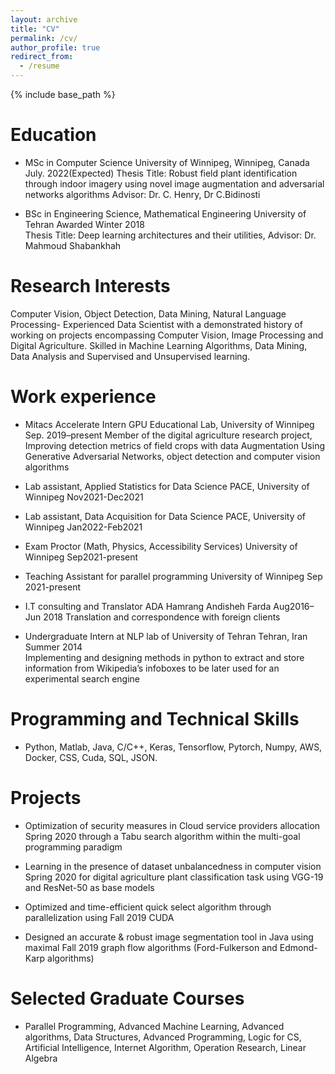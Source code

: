 ```yaml
---
layout: archive
title: "CV"
permalink: /cv/
author_profile: true
redirect_from:
  - /resume
---
```


{% include base_path %}

Education
======
* MSc in Computer Science     University of Winnipeg, Winnipeg, Canada                              July. 2022(Expected)
Thesis Title: Robust field plant identification through indoor imagery using novel image augmentation and adversarial networks algorithms    Advisor: Dr. C. Henry, Dr C.Bidinosti

* BSc in Engineering Science, Mathematical Engineering  University of Tehran              Awarded Winter 2018                                                                                                                                        
Thesis Title: Deep learning architectures and their utilities,  Advisor:  Dr. Mahmoud Shabankhah

Research Interests
======
Computer Vision, Object Detection, Data Mining, Natural Language Processing- Experienced Data Scientist with a demonstrated history of working on projects encompassing Computer Vision, Image Processing and Digital Agriculture. Skilled in Machine Learning Algorithms, Data Mining, Data Analysis and Supervised and Unsupervised learning.

Work experience
======

*	Mitacs Accelerate Intern    GPU Educational Lab, University of Winnipeg      	                                      Sep. 2019–present
Member of the digital agriculture research project, Improving detection metrics of field crops with data Augmentation Using Generative Adversarial Networks, object detection and computer vision algorithms 

*	Lab assistant, Applied Statistics for Data Science  PACE, University of Winnipeg                                    Nov2021-Dec2021
*	Lab assistant, Data Acquisition for Data Science  PACE, University of Winnipeg                                      Jan2022-Feb2021
*	Exam Proctor (Math, Physics, Accessibility Services)     University of Winnipeg                                     Sep2021-present                     

*	Teaching Assistant for parallel programming University of Winnipeg	                                                Sep 2021-present       

*	I.T consulting and Translator   ADA Hamrang Andisheh Farda                       	                                  Aug2016– Jun 2018
Translation and correspondence with foreign clients

*	Undergraduate Intern at NLP lab of University of Tehran   	Tehran, Iran      	                                    Summer 2014    
Implementing and designing methods in python to extract and store information from Wikipedia’s infoboxes to be later used for an experimental search engine                                                
  
Programming and Technical Skills
======
* Python, Matlab, Java, C/C++, Keras, Tensorflow, Pytorch, Numpy, AWS, Docker, CSS, Cuda, SQL, JSON.

Projects
======
* Optimization of security measures in Cloud service providers allocation 		                                        Spring 2020
through a Tabu search algorithm within the multi-goal programming paradigm
* Learning in the presence of dataset unbalancedness in computer vision 		      Spring 2020 for digital agriculture plant classification task using VGG-19 and ResNet-50 as base models 

* Optimized and time-efficient quick select algorithm through parallelization using 	                                Fall 2019
CUDA    
* Designed an accurate & robust image segmentation tool in Java using maximal 	                                      Fall 2019
graph flow algorithms (Ford-Fulkerson and Edmond-Karp algorithms)                           

Selected Graduate Courses
======
*	Parallel Programming, Advanced Machine Learning, Advanced algorithms, Data Structures, Advanced Programming, Logic for CS, Artificial Intelligence, Internet Algorithm, Operation Research, Linear Algebra
